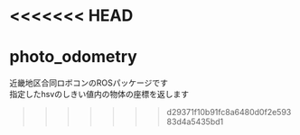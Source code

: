 <<<<<<< HEAD
=======
# photo_odometry

近畿地区合同ロボコンのROSパッケージです  
指定したhsvのしきい値内の物体の座標を返します　　


>>>>>>> d29371f10b91fc8a6480d0f2e59383d4a5435bd1
